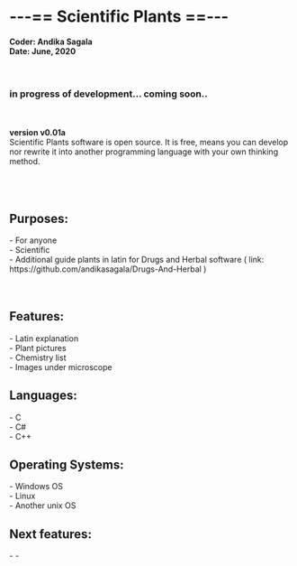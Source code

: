 <h1>---== Scientific Plants ==---</h1>
<b>Coder: Andika Sagala</b><br>
<b>Date: June, 2020</b><br>
<br><br>

<h3>in progress of development... coming soon..</h3>

<br><br>
<b>version v0.01a </b><br>
Scientific Plants software is open source. It is free, means you can develop nor rewrite it into another programming language with your own thinking method. <br>
<br><br><br>

<h2>Purposes:</h3>
- For anyone <br>
- Scientific <br>
- Additional guide plants in latin for Drugs and Herbal software ( link: https://github.com/andikasagala/Drugs-And-Herbal )<br>
<br><br>
<h2>Features:</h2>
- Latin explanation <br>
- Plant pictures <br>
- Chemistry list <br>
- Images under microscope <br>

<h2>Languages:</h2>
- C <br>
- C# <br>
- C++ <br>

<h2>Operating Systems:</h2>
- Windows OS<br>
- Linux<br>
- Another unix OS<br>

<h2>Next features:</h2>
-
-
